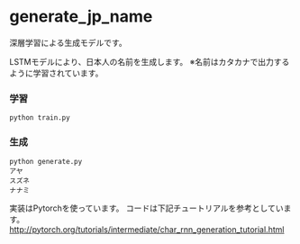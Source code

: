# generate_jp_name
深層学習による生成モデルです。

LSTMモデルにより、日本人の名前を生成します。
※名前はカタカナで出力するように学習されています。

### 学習
```
python train.py
```

### 生成
```
python generate.py
アヤ
スズネ
ナナミ
```

実装はPytorchを使っています。
コードは下記チュートリアルを参考としています。
http://pytorch.org/tutorials/intermediate/char_rnn_generation_tutorial.html
